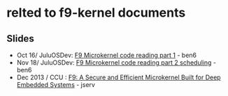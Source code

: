 # relted to f9-kernel documents
## Slides
* Oct 16/ JuluOSDev: [F9 Microkernel code reading part 1](http://www.slideshare.net/benuxwei/f9-microkernel-code-reading-part-1) - ben6
* Nov 18/ JuluOSDev: [F9 Microkernel code reading part 2 scheduling](http://www.slideshare.net/benuxwei/f9-microkernel-code-reading-part-2-scheduling) - ben6
* Dec 2013 / CCU : [F9: A Secure and Efficient Microkernel Built for Deep Embedded Systems](http://www.slideshare.net/jserv/f9-microkernel) - jserv
